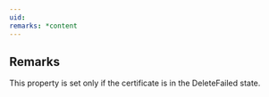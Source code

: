 ```yaml
---
uid: 
remarks: *content
---
```

## Remarks  
 This property is set only if the certificate is in the             DeleteFailed state.